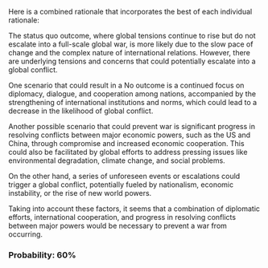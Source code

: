 Here is a combined rationale that incorporates the best of each individual rationale:

The status quo outcome, where global tensions continue to rise but do not escalate into a full-scale global war, is more likely due to the slow pace of change and the complex nature of international relations. However, there are underlying tensions and concerns that could potentially escalate into a global conflict.

One scenario that could result in a No outcome is a continued focus on diplomacy, dialogue, and cooperation among nations, accompanied by the strengthening of international institutions and norms, which could lead to a decrease in the likelihood of global conflict.

Another possible scenario that could prevent war is significant progress in resolving conflicts between major economic powers, such as the US and China, through compromise and increased economic cooperation. This could also be facilitated by global efforts to address pressing issues like environmental degradation, climate change, and social problems.

On the other hand, a series of unforeseen events or escalations could trigger a global conflict, potentially fueled by nationalism, economic instability, or the rise of new world powers.

Taking into account these factors, it seems that a combination of diplomatic efforts, international cooperation, and progress in resolving conflicts between major powers would be necessary to prevent a war from occurring.

### Probability: 60%